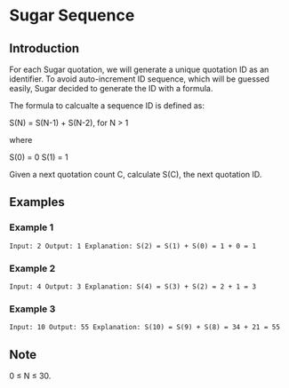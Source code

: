# Sugar Sequence

## Introduction

For each Sugar quotation, we will generate a unique quotation ID as an identifier. To avoid auto-increment ID sequence, which will be guessed easily, Sugar decided to generate the ID with a formula.

The formula to calcualte a sequence ID is defined as:

S(N) = S(N-1) + S(N-2), for N > 1

where 

S(0) = 0
S(1) = 1

Given a next quotation count C, calculate S(C), the next quotation ID.

## Examples

### Example 1
`
Input: 2
Output: 1
Explanation: S(2) = S(1) + S(0) = 1 + 0 = 1
`

### Example 2
`
Input: 4
Output: 3
Explanation: S(4) = S(3) + S(2) = 2 + 1 = 3
`

### Example 3
`
Input: 10
Output: 55
Explanation: S(10) = S(9) + S(8) = 34 + 21 = 55
`

## Note

0 ≤ N ≤ 30.

